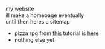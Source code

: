 my website  
ill make a homepage eventually  
until then heres a sitemap  
- pizza rpg from [this](https://www.youtube.com/watch?v=fyi4vfbKEeo) tutorial is [here](https://anderwya000.github.io/pizzalegends/)
- nothing else yet
